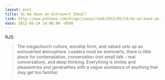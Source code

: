 ```yaml
---
layout: post
title: Do We Have an Extrovert Ideal?
link: http://www.patheos.com/blogs/jesuscreed/2012/05/24/do-we-have-an-extrovert-ideal-rjs/
date: 2012-05-24 14:08:00 -0500
---
```


RJS:
> The megachurch culture, worship form, and values sets up an
> extroverted atmosphere. Leaders must be extroverts, there is little
> place for contemplation, conversation (not small talk - real
> conversation), and deep thinking. Everything is smiles and
> pleasantries and generalities with a vague avoidance of anything that
> may get too familiar.

